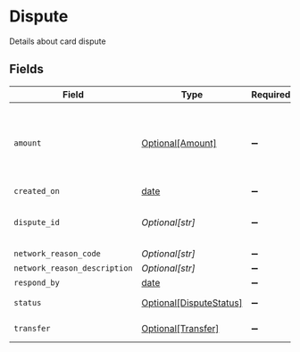 # Dispute

Details about card dispute


## Fields

| Field                                                                    | Type                                                                     | Required                                                                 | Description                                                              | Example                                                                  |
| ------------------------------------------------------------------------ | ------------------------------------------------------------------------ | ------------------------------------------------------------------------ | ------------------------------------------------------------------------ | ------------------------------------------------------------------------ |
| `amount`                                                                 | [Optional[Amount]](../../models/shared/amount.md)                        | :heavy_minus_sign:                                                       | A representation of money containing an integer value and it's currency. |                                                                          |
| `created_on`                                                             | [date](https://docs.python.org/3/library/datetime.html#date-objects)     | :heavy_minus_sign:                                                       | N/A                                                                      |                                                                          |
| `dispute_id`                                                             | *Optional[str]*                                                          | :heavy_minus_sign:                                                       | UUID v4                                                                  | ec7e1848-dc80-4ab0-8827-dd7fc0737b43                                     |
| `network_reason_code`                                                    | *Optional[str]*                                                          | :heavy_minus_sign:                                                       | N/A                                                                      |                                                                          |
| `network_reason_description`                                             | *Optional[str]*                                                          | :heavy_minus_sign:                                                       | N/A                                                                      |                                                                          |
| `respond_by`                                                             | [date](https://docs.python.org/3/library/datetime.html#date-objects)     | :heavy_minus_sign:                                                       | N/A                                                                      |                                                                          |
| `status`                                                                 | [Optional[DisputeStatus]](../../models/shared/disputestatus.md)          | :heavy_minus_sign:                                                       | Dispute status                                                           | response-needed                                                          |
| `transfer`                                                               | [Optional[Transfer]](../../models/shared/transfer.md)                    | :heavy_minus_sign:                                                       | Details about transfer                                                   |                                                                          |